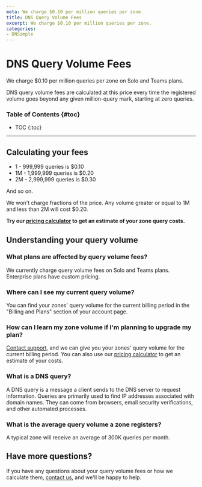 ```yaml
---
meta: We charge $0.10 per million queries per zone.
title: DNS Query Volume Fees
excerpt: We charge $0.10 per million queries per zone.
categories:
- DNSimple
---
```

# DNS Query Volume Fees

We charge $0.10 per million queries per zone on Solo and Teams plans.

DNS query volume fees are calculated at this price every time the registered volume goes beyond any given million-query mark, starting at zero queries.

### Table of Contents {#toc}

* TOC
{:toc}

---

## Calculating your fees

- 1 - 999,999 queries is $0.10
- 1M - 1,999,999 queries is $0.20
- 2M - 2,999,999 queries is $0.30

And so on.

We won't charge fractions of the price. Any volume greater or equal to 1M and less than 2M will cost $0.20.

**Try our [pricing calculator](https://dnsimple.com/pricing#pricing-calculator) to get an estimate of your zone query costs.**

## Understanding your query volume

### What plans are affected by query volume fees?

We currently charge query volume fees on Solo and Teams plans. Enterprise plans have custom pricing.

### Where can I see my current query volume?

You can find your zones' query volume for the current billing period in the "Billing and Plans" section of your account page.

### How can I learn my zone volume if I'm planning to upgrade my plan?

[Contact support](/articles/dnsimple-support), and we can give you your zones' query volume for the current billing period. You can also use our [pricing calculator](https://dnsimple.com/pricing#pricing-calculator) to get an estimate of your costs.

### What is a DNS query?

A DNS query is a message a client sends to the DNS server to request information. Queries are primarily used to find IP addresses associated with domain names. They can come from browsers, email security verifications, and other automated processes.

### What is the average query volume a zone registers?

A typical zone will receive an average of 300K queries per month.

## Have more questions?

If you have any questions about your query volume fees or how we calculate them, [contact us](https://dnsimple.com/feedback), and we'll be happy to help.
